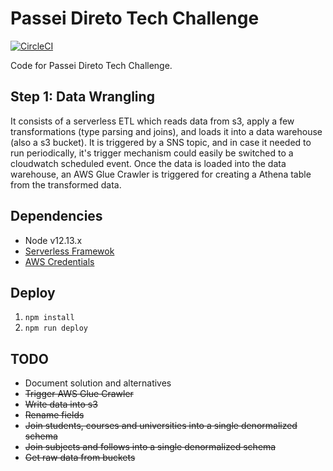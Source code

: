 # Passei Direto Tech Challenge

[![CircleCI](https://circleci.com/gh/fabioaromanini/passei-direto-tech-challenge.svg?style=svg&circle-token=fe0b0cf773d6dbacbf1f77c427c31ae1f1c0f19f)](https://circleci.com/gh/fabioaromanini/passei-direto-tech-challenge)

Code for Passei Direto Tech Challenge.

## Step 1: Data Wrangling

It consists of a serverless ETL which reads data from s3, apply a few transformations (type parsing and joins), and loads it into a data warehouse (also a s3 bucket). It is triggered by a SNS topic, and in case it needed to run periodically, it's trigger mechanism could easily be switched to a cloudwatch scheduled event. Once the data is loaded into the data warehouse, an AWS Glue Crawler is triggered for creating a Athena table from the transformed data.

## Dependencies

- Node v12.13.x
- [Serverless Framewok](https://serverless.com)
- [AWS Credentials](https://serverless.com/framework/docs/providers/aws/guide/credentials/)

## Deploy

1. `npm install`
2. `npm run deploy`

## TODO

- Document solution and alternatives
- ~~Trigger AWS Glue Crawler~~
- ~~Write data into s3~~
- ~~Rename fields~~
- ~~Join students, courses and universities into a single denormalized schema~~
- ~~Join subjects and follows into a single denormalized schema~~
- ~~Get raw data from buckets~~
